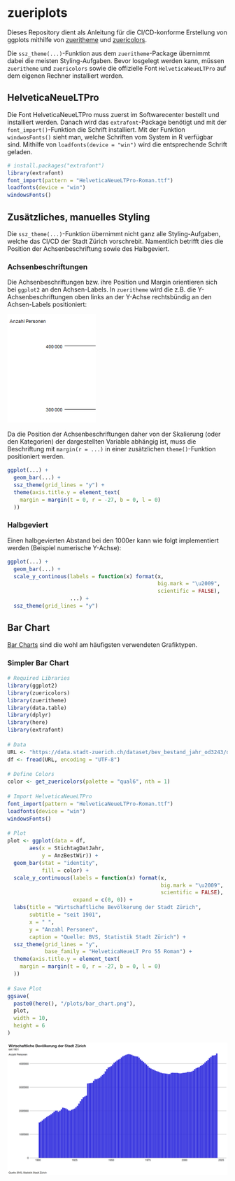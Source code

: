 # zueriplots

Dieses Repository dient als Anleitung für die CI/CD-konforme Erstellung von ggplots mithilfe von [zueritheme](https://github.com/StatistikStadtZuerich/zueritheme) und [zuericolors](https://github.com/StatistikStadtZuerich/zuericolors).

Die `ssz_theme(...)`-Funktion aus dem `zueritheme`-Package übernimmt dabei die meisten Styling-Aufgaben. Bevor losgelegt werden kann, müssen `zueritheme` und `zuericolors` sowie die offizielle Font `HelveticaNeueLTPro` auf dem eigenen Rechner installiert werden.

## HelveticaNeueLTPro

Die Font HelveticaNeueLTPro muss zuerst im Softwarecenter bestellt und installiert werden. Danach wird das `extrafont`-Package benötigt und mit der `font_import()`-Funktion die Schrift installiert. Mit der Funktion `windwosFonts()` sieht man, welche Schriften vom System in R verfügbar sind. Mithilfe von `loadfonts(device = "win")` wird die entsprechende Schrift geladen.

``` r
# install.packages("extrafont")
library(extrafont)
font_import(pattern = "HelveticaNeueLTPro-Roman.ttf")
loadfonts(device = "win")
windowsFonts()
```

## Zusätzliches, manuelles Styling
Die `ssz_theme(...)`-Funktion übernimmt nicht ganz alle Styling-Aufgaben, welche das CI/CD der Stadt Zürich vorschrebit. Namentlich betrifft dies die Position der Achsenbeschriftung sowie des Halbgeviert.

### Achsenbeschriftungen
Die Achsenbeschriftungen bzw. ihre Position und Margin orientieren sich bei `ggplot2` an den Achsen-Labels. In `zueritheme` wird die z.B. die Y-Achsenbeschriftungen oben links an der Y-Achse rechtsbündig an den Achsen-Labels positioniert:

<img src='pics/axis_text.PNG' />

Da  die Position der Achsenbeschriftungen daher von der Skalierung (oder den Kategorien) der dargestellten Variable abhängig ist, muss die Beschriftung mit `margin(r = ...)` in einer zusätzlichen `theme()`-Funktion positioniert werden.

``` r
ggplot(...) +
  geom_bar(...) +
  ssz_theme(grid_lines = "y") +
  theme(axis.title.y = element_text(
    margin = margin(t = 0, r = -27, b = 0, l = 0)
  ))
```

### Halbgeviert
Einen halbgevierten Abstand bei den 1000er kann wie folgt implementiert werden (Beispiel numerische Y-Achse):

``` r
ggplot(...) +
  geom_bar(...) +
  scale_y_continous(labels = function(x) format(x,
                                                big.mark = "\u2009", 
                                                scientific = FALSE),
                    ...) +
  ssz_theme(grid_lines = "y")
```

## Bar Chart
[Bar Charts](https://r-graph-gallery.com/barplot.html) sind die wohl am häufigsten verwendeten Grafiktypen.

### Simpler Bar Chart

``` r
# Required Libraries
library(ggplot2)
library(zuericolors)
library(zueritheme)
library(data.table)
library(dplyr)
library(here)
library(extrafont)

# Data
URL <- "https://data.stadt-zuerich.ch/dataset/bev_bestand_jahr_od3243/download/BEV324OD3243.csv"
df <- fread(URL, encoding = "UTF-8")

# Define Colors
color <- get_zuericolors(palette = "qual6", nth = 1)

# Import HelveticaNeueLTPro
font_import(pattern = "HelveticaNeueLTPro-Roman.ttf")
loadfonts(device = "win")
windowsFonts()

# Plot
plot <- ggplot(data = df,
       aes(x = StichtagDatJahr,
           y = AnzBestWir)) +
  geom_bar(stat = "identity",
           fill = color) +
  scale_y_continuous(labels = function(x) format(x, 
                                                 big.mark = "\u2009", 
                                                 scientific = FALSE),
                     expand = c(0, 0)) +
  labs(title = "Wirtschaftliche Bevölkerung der Stadt Zürich",
       subtitle = "seit 1901",
       x = " ",
       y = "Anzahl Personen",
       caption = "Quelle: BVS, Statistik Stadt Zürich") +
  ssz_theme(grid_lines = "y",
            base_family = "HelveticaNeueLT Pro 55 Roman") +
  theme(axis.title.y = element_text(
    margin = margin(t = 0, r = -27, b = 0, l = 0)
  ))

# Save Plot
ggsave(
  paste0(here(), "/plots/bar_chart.png"),
  plot,
  width = 10,
  height = 6
)
```

<img src='plots/bar_chart.png' />